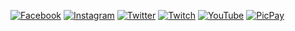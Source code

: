 [![Facebook](https://img.shields.io/badge/-Facebook-936385?style=flat-square&logo=Facebook&logoColor=white)](https://www.facebook.com/limadeacacio2/ "Facebook")
[![Instagram](https://img.shields.io/badge/-Instagram-1fa16d?style=flat-square&logo=Instagram&logoColor=white)](https://www.instagram.com/acaciolima12/ "Instagram")
[![Twitter](https://img.shields.io/badge/-Twitter-518677?style=flat-square&logo=Twitter&logoColor=white)](https://twitter.com/limadeacacio "Twitter")
[![Twitch](https://img.shields.io/badge/-Twitch-d2d34f?style=flat-square&logo=Twitch&logoColor=white)](https://www.twitch.tv/limazia "Twitch")
[![YouTube](https://img.shields.io/badge/-YouTube-f62f5b?style=flat-square&logo=YouTube&logoColor=white)](https://www.youtube.com/channel/UC-5N5yRu4-YMCF-fYm5X6Vg "YouTube")
[![PicPay](https://img.shields.io/badge/-PicPay-9b2a2f?style=flat-square&logo=Unknow&logoColor=white)](https://app.picpay.com/user/limazia "PicPay")
